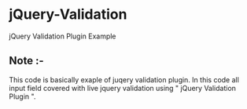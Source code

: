 # jQuery-Validation
jQuery Validation Plugin Example

## Note :-
This code is basically exaple of juqery validation plugin. In this code all input field covered with live jquery validation using " jQuery Validation Plugin ".
